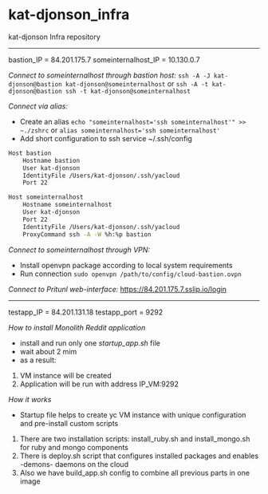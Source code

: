 # kat-djonson_infra
kat-djonson Infra repository
___
bastion_IP = 84.201.175.7
someinternalhost_IP = 10.130.0.7

_Connect to someinternalhost through bastion host:_
`ssh -A -J kat-djonson@bastion kat-djonson@someinternalhost`
or
`ssh -A -t kat-djonson@bastion ssh -t kat-djonson@someinternalhost`

_Connect via alias:_
- Create an alias
`echo "someinternalhost='ssh someinternalhost'" >> ~./zshrc`
or
`alias someinternalhost='ssh someinternalhost'`
- Add short configuration to ssh service
~/.ssh/config
```bash
Host bastion
    Hostname bastion
    User kat-djonson
    IdentityFile /Users/kat-djonson/.ssh/yacloud
    Port 22

Host someinternalhost
    Hostname someinternalhost
    User kat-djonson
    Port 22
    IdentityFile /Users/kat-djonson/.ssh/yacloud
    ProxyCommand ssh -A -W %h:%p bastion
```

_Connect to someinternalhost through VPN:_
- Install openvpn package according to local system requirements
- Run connection
`sudo openvpn /path/to/config/cloud-bastion.ovpn`

_Connect to Pritunl web-interface:_
https://84.201.175.7.sslip.io/login
___
testapp_IP = 84.201.131.18
testapp_port = 9292

_How to install Monolith Reddit application_
- install and run only one *startup_app.sh* file
- wait about 2 mim
- as a result:
1. VM instance will be created
2. Application will be run with address IP_VM:9292

_How it works_
- Startup file helps to create yc VM instance with unique configuration and pre-install custom scripts
1. There are two installation scripts: install_ruby.sh and install_mongo.sh for ruby and mongo components
2. There is deploy.sh script that configures installed packages and enables -demons- daemons on the cloud
3. Also we have build_app.sh config to combine all previous parts in one image
